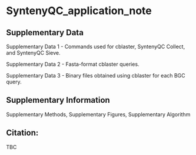 # SyntenyQC_application_note
## Supplementary Data

Supplementary Data 1 - Commands used for cblaster, SyntenyQC Collect, and SyntenyQC Sieve.

Supplementary Data 2 - Fasta-format cblaster queries.

Supplementary Data 3 - Binary files obtained using cblaster for each BGC query.

## Supplementary Information

Supplementary Methods, Supplementary Figures, Supplementary Algorithm

## Citation:
TBC
